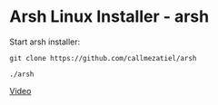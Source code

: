 # Arsh Linux Installer - arsh

Start arsh installer:

`git clone https://github.com/callmezatiel/arsh`

`./arsh`

[Video](https://www.youtube.com/channel/UC7YtNCqgXo4H3khE6qNLk3g?sub_confirmation=1)
